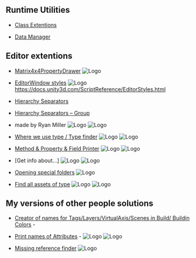 ## Runtime Utilities
* [Class Extentions](https://github.com/uvivagabond/UB_Unity_Utilities/tree/master/Assets/Scripts/Class%20Extensions) 

* [Data Manager](https://github.com/uvivagabond/UB_Unity_Utilities/blob/master/Assets/Scripts/DataManager.cs) 

## Editor extentions
* [Matrix4x4PropertyDrawer](https://github.com/uvivagabond/UB_Unity_Utilities/tree/master/Assets/Scripts/Class%20Extensions) 
![Logo](https://github.com/uvivagabond/UB_Unity_Utilities/blob/master/README%20Pictures/matrix4x4%20inspector.png)
* [EditorWindow styles](https://github.com/uvivagabond/UB_Unity_Utilities/blob/master/Assets/Editor/MenuItems/EditorStyleWindow.cs) 
![Logo](https://github.com/uvivagabond/UB_Unity_Utilities/blob/master/README%20Pictures/Editor%20window%20styles.png)
https://docs.unity3d.com/ScriptReference/EditorStyles.html


* [Hierarchy Separators](https://github.com/uvivagabond/UB_Unity_Utilities/blob/master/Assets/Editor/MenuItems/AddHierarchySeparator.cs) 
* [Hierarchy Separators – Group](https://github.com/uvivagabond/UB_Unity_Utilities/blob/master/Assets/Editor/MenuItems/GroupUtility.cs) 
- made by Ryan Miller
![Logo](https://github.com/uvivagabond/UB_Unity_Utilities/blob/master/README%20Pictures/separators%20menu.png)
![Logo](https://github.com/uvivagabond/UB_Unity_Utilities/blob/master/README%20Pictures/separators.png)


* [Where we use type / Type finder](https://github.com/uvivagabond/UB_Unity_Utilities/tree/master/Assets/Editor/MenuItems/TypeCounter) 
![Logo](https://github.com/uvivagabond/UB_Unity_Utilities/blob/master/README%20Pictures/where%20we%20use%20type.png)
![Logo](https://github.com/uvivagabond/UB_Unity_Utilities/blob/master/README%20Pictures/where%20we%20use%20type%20Collider.png)
* [Method & Property & Field Printer](https://github.com/uvivagabond/UB_Unity_Utilities/tree/master/Assets/Editor/MenuItems/TypeCounter) 
![Logo](https://github.com/uvivagabond/UB_Unity_Utilities/blob/master/README%20Pictures/all%20methods%20properties%20in.png)
![Logo](https://github.com/uvivagabond/UB_Unity_Utilities/blob/master/README%20Pictures/all%20methods%20properties%20in%20Animator.png)
* [Get info about...]
![Logo](https://github.com/uvivagabond/UB_Unity_Utilities/blob/master/README%20Pictures/GetInfoAbout.png)
![Logo](https://github.com/uvivagabond/UB_Unity_Utilities/blob/master/README%20Pictures/GetInfo%20About%20SO.png)


* [Opening special folders](https://github.com/uvivagabond/UB_Unity_Utilities/blob/master/Assets/Editor/MenuItems/UBEditorUtility.cs) 
![Logo](https://github.com/uvivagabond/UB_Unity_Utilities/blob/master/README%20Pictures/folders%20open.png)
* [Find all assets of type](https://github.com/uvivagabond/UB_Unity_Utilities/blob/master/Assets/Editor/MenuItems/UBEditorUtility.cs) 
![Logo]()
![Logo](https://github.com/uvivagabond/UB_Unity_Utilities/blob/master/README%20Pictures/find%20all%20objects%20of%20type.png)


## My versions of other people solutions

* [Creator of names for Tags/Layers/VirtualAxis/Scenes in Build/ Buildin Colors](https://github.com/uvivagabond/UB_Unity_Utilities/blob/master/Assets/Editor/MenuItems/TagNameCreator.cs) -

* [Print names of Attributes](https://github.com/uvivagabond/UB_Unity_Utilities/blob/master/Assets/Editor/MenuItems/TagNameCreator.cs) -
![Logo](https://github.com/uvivagabond/UB_Unity_Utilities/blob/master/README%20Pictures/print%20all%20names%20of%20attributes.png)
![Logo](https://github.com/uvivagabond/UB_Unity_Utilities/blob/master/README%20Pictures/attributes.png)
* [Missing reference finder](https://github.com/uvivagabond/UB_Unity_Utilities/blob/master/README%20Pictures/missing%20reference.png)
![Logo](https://github.com/uvivagabond/UB_Unity_Utilities/blob/master/README%20Pictures/attributes.png)
